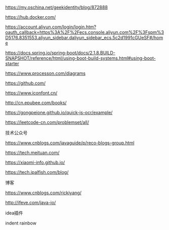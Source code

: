  https://my.oschina.net/geekidentity/blog/872888 

 https://hub.docker.com/ 

 https://account.aliyun.com/login/login.htm?oauth_callback=https%3A%2F%2Fecs.console.aliyun.com%2F%3Fspm%3D5176.8351553.aliyun_sidebar.daliyun_sidebar_ecs.5c2d1991cGUeSF#/home 

 https://docs.spring.io/spring-boot/docs/2.1.8.BUILD-SNAPSHOT/reference/html/using-boot-build-systems.html#using-boot-starter 

 https://www.processon.com/diagrams 

 https://github.com/ 

 https://www.iconfont.cn/ 

http://cn.epubee.com/books/

https://gongpeione.github.io/quick-js-ocr/example/

https://leetcode-cn.com/problemset/all/



技术公众号

https://www.cnblogs.com/javaguide/p/reco-blogs-group.html

https://tech.meituan.com/

https://xiaomi-info.github.io/

https://tech.ipalfish.com/blog/



博客

https://www.cnblogs.com/rickiyang/

http://ifeve.com/java-io/





idea插件

indent rainbow